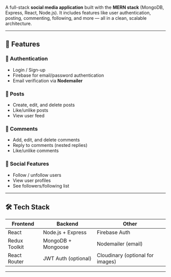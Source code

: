 
A full-stack **social media application** built with the **MERN stack** (MongoDB, Express, React, Node.js). It includes features like user authentication, posting, commenting, following, and more — all in a clean, scalable architecture.

---

## 🚀 Features

### 🔐 Authentication
- Login / Sign-up
- Firebase for email/password authentication
- Email verification via **Nodemailer**

### 📝 Posts
- Create, edit, and delete posts
- Like/unlike posts
- View user feed

### 💬 Comments
- Add, edit, and delete comments
- Reply to comments (nested replies)
- Like/unlike comments

### 👥 Social Features
- Follow / unfollow users
- View user profiles
- See followers/following list

---

## 🛠️ Tech Stack

| Frontend        | Backend         | Other              |
|-----------------|------------------|---------------------|
| React           | Node.js + Express| Firebase Auth       |
| Redux Toolkit   | MongoDB + Mongoose | Nodemailer (email) |
| React Router    | JWT Auth (optional) | Cloudinary (optional for images) |

---
